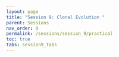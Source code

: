 ```yaml
---
layout: page
title: "Session 9: Clonal Evolution "
parent: Sessions
nav_order: 9
permalink: /sessions/session_9/practical
toc: true
tabs: session9_tabs
---
```

